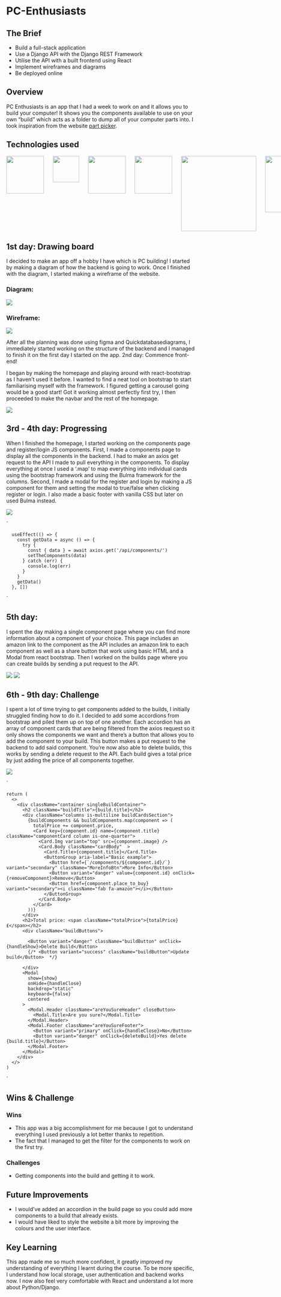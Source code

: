 # PC-Enthusiasts

## The Brief

<ul>
<li>Build a full-stack application</li>
<li>Use a Django API with the Django REST Framework</li>
<li>Utilise the API with a built frontend using React</li>
<li>Implement wireframes and diagrams</li>
<li>Be deployed online</li>
</ul>

## Overview

PC Enthusiasts is an app that I had a week to work on and it allows you to build your computer! It shows you the components available to use on your own “build” which acts as a folder to dump all of your computer parts into. I took inspiration from the website <a href="https://pcpartpicker.com">part picker</a>. 

## Technologies used

<div style="display: flex; flex-direction: row; gap: 1.5rem; margin-bottom: 10px;">
  <img style="width: 100px;" src="https://i.imgur.com/tlQzHt6.png">
  <img style="width: 70px;" src="https://i.imgur.com/BYUqdTS.png">
  <img style="width: 100px;" src="https://i.imgur.com/k9De3HS.png">
  <img style="width: 100px;" src="https://i.imgur.com/0O17BWj.png">
  <img style="width: 200px;" src="https://i.imgur.com/C9s6ueO.png">
  <img style="width: 150px;" src="https://i.imgur.com/st6ajnt.jpg">
</div> 
      


## 1st day: Drawing board

I decided to make an app off a hobby I have which is PC building! I started by making a diagram of how the backend is going to work. Once I finished with the diagram, I started making a wireframe of the website.






### Diagram:

<img src="https://i.imgur.com/5LYWudn.png">

### Wireframe: 

<img src="https://i.imgur.com/aZc1DEB.png">

After all the planning was done using figma and Quickdatabasediagrams, I immediately started working on the structure of the backend and I managed to finish it on the first day I started on the app.
2nd day: Commence front-end!

I began by making the homepage and playing around with react-bootstrap as I haven’t used it before. I wanted to find a neat tool on bootstrap to start familiarising myself with the framework. I figured getting a carousel going would be a good start! Got it working almost perfectly first try, I then proceeded to make the navbar and the rest of the homepage.

<img src="https://i.imgur.com/JhqkLs8.gif">



## 3rd - 4th day: Progressing

When I finished the homepage, I started working on the components page and register/login JS components. First, I made a components page to display all the components in the backend. I had to make an axios get request to the API I made to pull everything in the components. To display everything at once I used a ‘.map’ to map everything into individual cards using the bootstrap framework and using the Bulma framework for the columns. Second, I made a modal for the register and login by making a JS component for them and setting the modal to true/false when clicking register or login. I also made a basic footer with vanilla CSS but later on used Bulma instead.

<img src="https://i.imgur.com/kSEy0Bd.png">

`

      useEffect(() => {
        const getData = async () => {
          try {
            const { data } = await axios.get('/api/components/')
            setTheComponents(data)
          } catch (err) {
            console.log(err)
          }
        }
        getData()
      }, [])

`

## 5th day: 
I spent the day making a single component page where you can find more information about a component of your choice. This page includes an amazon link to the component as the API includes an amazon link to each component as well as a share button that work using basic HTML and a Modal from react bootstrap. Then I worked on the builds page where you can create builds by sending a put request to the API. 

<img src="https://i.imgur.com/JYDAp0H.png">

<img src="https://i.imgur.com/fsV8L54.png">

## 6th - 9th day: Challenge

I spent a lot of time trying to get components added to the builds, I initially struggled finding how to do it. I decided to add some accordions from bootstrap and piled them up on top of one another. Each accordion has an array of component cards that are being filtered from the axios request so it only shows the components we want and there’s a button that allows you to add the component to your build. This button makes a put request to the backend to add said component. You’re now also able to delete builds, this works by sending a delete request to the API. Each build gives a total price by just adding the price of all components together.

<img src="https://i.imgur.com/ALXaMc3.png">

`

    return (
      <>
        <div className="container singleBuildContainer">
          <h2 className="buildTitle">{build.title}</h2>
          <div className="columns is-multiline buildCardsSection">
            {buildComponents && buildComponents.map(component => (
              totalPrice += component.price,
              <Card key={component.id} name={component.title} className="componentCard column is-one-quarter">
                <Card.Img variant="top" src={component.image} />
                <Card.Body className="cardBody"  >
                  <Card.Title>{component.title}</Card.Title>
                  <ButtonGroup aria-label="Basic example">
                    <Button href={`/components/${component.id}/`} variant="secondary" className="MoreInfoBtn">More Info</Button>
                    <Button variant="danger" value={component.id} onClick={removeComponent}>Remove</Button>
                    <Button href={component.place_to_buy} variant="secondary"><i className="fab fa-amazon"></i></Button>
                  </ButtonGroup>
                </Card.Body>
              </Card>
            ))}
          </div>
          <h2>Total price: <span className="totalPrice">{totalPrice}£</span></h2>
          <div className="buildButtons">

            <Button variant="danger" className="buildButton" onClick={handleShow}>Delete Build</Button>
            {/* <Button variant="success" className="buildButton">Update build</Button>  */}

          </div>
          <Modal
            show={show}
            onHide={handleClose}
            backdrop="static"
            keyboard={false}
            centered
          >
            <Modal.Header className="areYouSureHeader" closeButton>
              <Modal.Title>Are you sure?</Modal.Title>
            </Modal.Header>
            <Modal.Footer className="areYouSureFooter">
              <Button variant="primary" onClick={handleClose}>No</Button>
              <Button variant="danger" onClick={deleteBuild}>Yes delete {build.title}</Button>
            </Modal.Footer>
          </Modal>
        </div>
      </>
    )

`

## Wins & Challenge

### Wins

<ul>
<li>This app was a big accomplishment for me because I got to understand everything I used previously a lot better thanks to repetition.</li>
<li>The fact that I managed to get the filter for the components to work on the first try.</li>
</ul>

### Challenges
<ul>
 <li>Getting components into the build and getting it to work.</li>
</ul>

## Future Improvements

<ul>
<li>I would’ve added an accordion in the build page so you could add more components to a build that already exists.</li>
<li>I would have liked to style the website a bit more by improving the colours and the user interface.</li>
</ul>

## Key Learning

This app made me so much more confident, it greatly improved my understanding of everything I learnt during the course. To be more specific, I understand how local storage, user authentication and backend works now. I now also feel very comfortable with React and understand a lot more about Python/Django.
